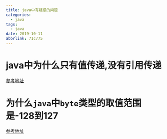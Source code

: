 ```yaml
---
title: java中有疑惑的问题
categories:
  - java
tags:
  - java
date: 2019-10-11
abbrlink: 71c775
---
```


# java中为什么只有值传递,没有引用传递

[参考地址](http://hollischuang.gitee.io/tobetopjavaer/#/basics/object-oriented/why-pass-by-reference)

# 为什么`java`中`byte`类型的取值范围是-128到127

[参考地址](https://blog.csdn.net/qq_23418393/article/details/57421688)

